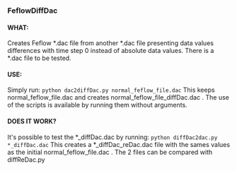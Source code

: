 ### FeflowDiffDac

#### WHAT:
Creates Feflow *.dac file from another *.dac file presenting data values differences with time step 0 instead of absolute data values.
There is a *.dac file to be tested.

#### USE:
Simply run:
`python dac2diffDac.py normal_feflow_file.dac`
This keeps normal_feflow_file.dac and creates normal_feflow_file_diffDac.dac .
The use of the scripts is available by running them without arguments.

#### DOES IT WORK?
It's possible to test the *_diffDac.dac by running:
`python diffDac2dac.py *_diffDac.dac`
This creates a *_diffDac_reDac.dac file with the sames values as the initial normal_feflow_file.dac .
The 2 files can be compared with diffReDac.py
